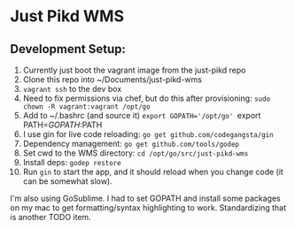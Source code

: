 Just Pikd WMS
=========

Development Setup:
-------------
1. Currently just boot the vagrant image from the just-pikd repo
2. Clone this repo into ~/Documents/just-pikd-wms
3. `vagrant ssh` to the dev box
4. Need to fix permissions via chef, but do this after provisioning: `sudo chown -R vagrant:vagrant /opt/go`
5. Add to ~/.bashrc (and source it)
    `export GOPATH='/opt/go'
    `export PATH=$GOPATH:$PATH
6. I use gin for live code reloading: `go get github.com/codegangsta/gin`
7. Dependency management: `go get github.com/tools/godep`
8. Set cwd to the WMS directory: `cd /opt/go/src/just-pikd-wms`
9. Install deps: `godep restore`
10. Run `gin` to start the app, and it should reload when you change code (it can be somewhat slow).

I'm also using GoSublime. I had to set GOPATH and install some packages on my mac to get formatting/syntax highlighting to work. Standardizing that is another TODO item.
